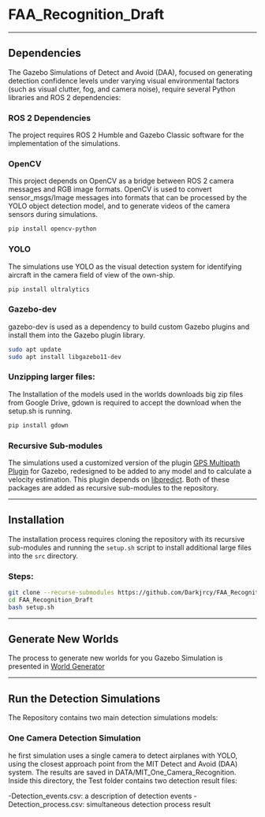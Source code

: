 # FAA_Recognition_Draft
***
## Dependencies
The Gazebo Simulations of Detect and Avoid (DAA), focused on generating detection confidence levels under varying visual environmental factors (such as visual clutter, fog, and camera noise), require several Python libraries and ROS 2 dependencies:

### ROS 2 Dependencies
The project requires ROS 2 Humble and Gazebo Classic software for the implementation of the simulations.

### OpenCV
This project depends on OpenCV as a bridge between ROS 2 camera messages and RGB image formats. OpenCV is used to convert sensor_msgs/Image messages into formats that can be processed by the YOLO object detection model, and to generate videos of the camera sensors during simulations.

```bash
pip install opencv-python
```

### YOLO
The simulations use YOLO as the visual detection system for identifying aircraft in the camera field of view of the own-ship.

```bash
pip install ultralytics
```
### Gazebo-dev
gazebo-dev is used as a dependency to build custom Gazebo plugins and install them into the Gazebo plugin library.

```bash
sudo apt update
sudo apt install libgazebo11-dev
```

### Unzipping larger files:
The Installation of the models used in the worlds downloads big zip files from Google Drive, gdown is required to accept the download when the setup.sh is running.
```bash
pip install gdown
```

### Recursive Sub-modules
The simulations used a customized version of the plugin [GPS Multipath Plugin](https://github.com/landwy/gnss_multipath_plugin) for Gazebo, redesigned to be added to any model and to calculate a velocity estimation. This plugin depends on [libpredict](https://github.com/la1k/libpredict). Both of these packages are added as recursive sub-modules to the repository.



***
## Installation 

The installation process requires cloning the repository with its recursive sub-modules and running the `setup.sh` script to install additional large files into the `src` directory.

### Steps:

```bash
git clone --recurse-submodules https://github.com/Darkjrcy/FAA_Recognition_Draft.git
cd FAA_Recognition_Draft
bash setup.sh
```

***
## Generate New Worlds
The process to generate new worlds for you Gazebo Simulation is presented in [World Generator](src/plane_bringup/README.md)


***
## Run the Detection Simulations
The Repository contains two main detection simulations models:

### One Camera Detection Simulation
he first simulation uses a single camera to detect airplanes with YOLO, using the closest approach point from the MIT Detect and Avoid (DAA) system. The results are saved in DATA/MIT_One_Camera_Recognition. Inside this directory, the Test folder contains two detection result files:

-Detection_events.csv: a description of detection events
-Detection_process.csv: simultaneous detection process result

